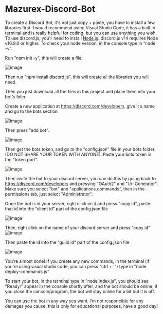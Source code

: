 # Mazurex-Discord-Bot

To create a Discord Bot, it's not just copy + paste, you have to install a few libraries first.
I would recommend using Visual Studio Code, it has a built in terminal and is really helpful for coding, but you can use anything you wish.
To use discord.js, you'll need to install [Node.js](https://nodejs.org/). discord.js v14 requires Node v16.9.0 or higher.
To check your node version, in the console type in "node -v".

Run "npm init -y", this will create a file.


![image](https://user-images.githubusercontent.com/93735179/204050756-c5708b13-736e-4f43-94ea-0370c4ec9b59.png)

Then run "npm install discord.js", this will create all the libraries you will need.

Then you just download all the files in this project and place them into your bot's foler.

Create a new application at https://discord.com/developers, give it a name and go to the bots section.


![image](https://user-images.githubusercontent.com/93735179/204051121-93b266e7-2207-4009-b34d-ea5c5856b4a2.png)

Then press "add bot".


![image](https://user-images.githubusercontent.com/93735179/204051197-8993f7e5-1738-47f6-ae8d-61e9f60e0e51.png)

Then get the bots token, and go to the "config.json" file in your bots folder  (DO NOT SHARE YOUR TOKEN WITH ANYONE).
Paste your bots token in the "token part".


![image](https://user-images.githubusercontent.com/93735179/204051409-09d9e52b-b294-4a9a-95f6-c79f7a9d59fc.png)

Then invite the bot to your discord server, you can do this by going back to https://discord.com/developers and pressing "OAuth2" and "Url Generator".
Make sure you select "bot" and "applications.commands", then in the permissions tab, just select "Administrator".

Once the bot is in your server, right click on it and press "copy id", paste that id into the "client id" part of the config.json file


![image](https://user-images.githubusercontent.com/93735179/204051658-ae80bbc2-205b-4745-b5d2-db02da11cdd9.png)

Then, right click on the name of your discord server and press "copy id"
![image](https://user-images.githubusercontent.com/93735179/204051717-b63f0fc3-9692-460e-9af0-82adaffc84e8.png)

Then paste the id into the "guild id" part of the config.json file


![image](https://user-images.githubusercontent.com/93735179/204051758-d68ab8ba-af62-4b53-a281-551c05902f41.png)

You're almost done! If you create any new commands, in the terminal (if you're using visual studio code, you can press "ctrl + `") type in "node deploy-commands.js"

To start your bot, in the terminal type in "node index.js", you should see "Ready!" appear in the console shortly after, and the bot should be online, if you close the console/program, the bot will stay online for a bit but it is off.

You can use the bot in any way you want, I'm not responcible for any damages you cause, this is only for educational purposes, have a good day!
